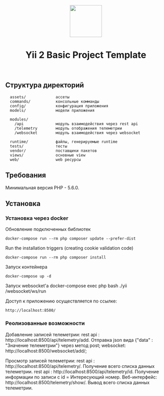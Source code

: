 <p align="center">
    <a href="https://github.com/yiisoft" target="_blank">
        <img src="https://avatars0.githubusercontent.com/u/993323" height="100px">
    </a>
    <h1 align="center">Yii 2 Basic Project Template</h1>
    <br>
</p>

Структура директорий
-------------------

      assets/             ассеты
      commands/           консольные комманды
      config/             конфигурация приложения
      models/             модели приложения
      
      modules/
        /api              модуль взаимодействия через rest api
        /telemetry        модуль отображения телеметрии
        /websocket        модуль взаимодействия через websocket
      
      runtime/            файлы, генерируемые runtime
      tests/              тесты
      vendor/             поставщики пакетов
      views/              основные view
      web/                web ресурсы



Требования
------------

Минимальная версия PHP - 5.6.0.


Установка
------------

### Установка через docker

Обновление подключенных библиотек

    docker-compose run --rm php composer update --prefer-dist
    
Run the installation triggers (creating cookie validation code)

    docker-compose run --rm php composer install    
    
Запуск контейнера

    docker-compose up -d
    
Запуск websocket'а
    docker-compose exec php bash
    ./yii /websocket/ws/run

Доступ к приложению осуществляется по ссылке:

    http://localhost:8500/

### Реолизованные возможности

Добавление записей телеметрии:
rest api : http://localhost:8500/api/telemetry/add. Отправка json вида {"data" : "Значение телеметрии"} через метод post;
websocket: http://localhost:8500/websocket/add/;
    
Просмотр записей телеметрии:
rest api     : http://localhost:8500/api/telemetry/.   Получение всего списка данных телеметрии.
rest api     : http://localhost:8500/api/telemetry/id. Получение информации по записи с id = Интересующий номер.
Веб-интерфейс: http://localhost:8500/telemetry/show/.  Вывод всего списка данных телеметрии. 

